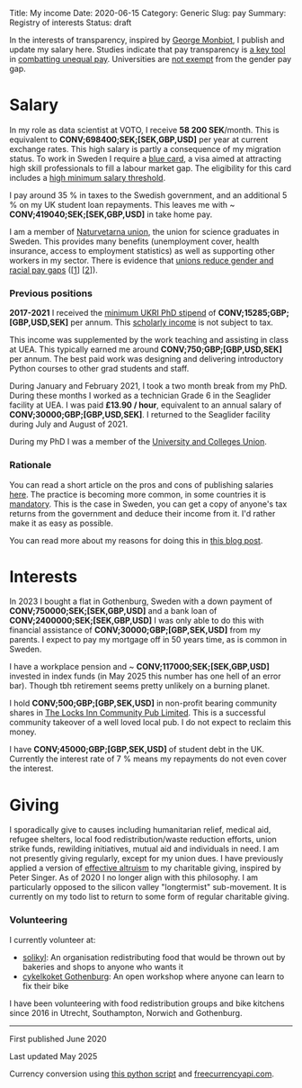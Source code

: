 Title: My income
Date: 2020-06-15
Category: Generic
Slug: pay
Summary: Registry of interests
Status: draft


In the interests of transparency, inspired by [George Monbiot](https://www.monbiot.com/registry-of-interests/), I publish and update my salary here. Studies indicate that pay transparency is [a key tool](https://www.payscale.com/research-and-insights/pay-transparency/) in [combatting unequal pay](https://www.aauw.org/resources/news/media/press-releases/salary-transparency-linked-to-smaller-gender-pay-gap/). Universities are [not exempt](https://hbr.org/2020/02/can-transparency-laws-fix-the-gender-wage-gap) from the gender pay gap.
# Salary

In my role as data scientist at VOTO, I receive **58 200 SEK**/month. This is equivalent to **CONV;698400;SEK;[SEK,GBP,USD]** per year at current exchange rates. This high salary is partly a consequence of my migration status. To work in Sweden I require a [blue card](https://ec.europa.eu/home-affairs/policies/migration-and-asylum/legal-migration-and-integration/work/eu-blue-card_en), a visa aimed at attracting high skill professionals to fill a labour market gap. The eligibility for this card includes a [high minimum salary threshold](https://ec.europa.eu/immigration/blue-card/sweden_en).

I pay around 35 % in taxes to the Swedish government, and an additional 5 % on my UK student loan repayments. This leaves me with ~ **CONV;419040;SEK;[SEK,GBP,USD]** in take home pay. 

I am a member of [Naturvetarna union](https://www.naturvetarna.se/), the union for science graduates in Sweden. This provides many benefits (unemployment cover, health insurance, access to employment statistics) as well as supporting other workers in my sector. There is evidence that [unions reduce gender and racial pay gaps](https://www.afscme.org/blog/studies-find-unions-close-gender-and-racial-pay-gaps) ([[1](https://nwlc.org/wp-content/uploads/2021/07/Union-Factsheet-9.8.21.pdf)] [[2](https://cdn.americanprogress.org/content/uploads/2021/08/03103606/UnionsWealth-brief-2.pdf)]).

### Previous positions

**2017-2021** I received the [minimum UKRI PhD stipend](https://www.ukri.org/skills/funding-for-research-training/) of **CONV;15285;GBP;[GBP,USD,SEK]** per annum. This [scholarly income](https://www.gov.uk/hmrc-internal-manuals/employment-income-manual/eim06205) is not subject to tax.

This income was supplemented by the work teaching and assisting in class at UEA. This typically earned me around **CONV;750;GBP;[GBP,USD,SEK]** per annum. The best paid work was designing and delivering introductory Python courses to other grad students and staff.

During January and February 2021, I took a two month break from my PhD. During these months I worked as a technician Grade 6 in the Seaglider facility at UEA. I was paid **£13.90 / hour**, equivalent to an annual salary of **CONV;30000;GBP;[GBP,USD,SEK]**. I returned to the Seaglider facility during July and August of 2021.

During my PhD I was a member of the [University and Colleges Union](https://www.ucu.org.uk/).

### Rationale

You can read a short article on the pros and cons of publishing salaries [here](https://time.com/5353848/salary-pay-transparency-work/). The practice is becoming more common, in some countries it is [mandatory](https://www.bbc.co.uk/news/magazine-40669239). This is the case in Sweden, you can get a copy of anyone's tax returns from the government and deduce their income from it. I'd rather make it as easy as possible.

You can read more about my reasons for doing this in [this blog post]({filename}/articles/financial_transparency.md).

# Interests

In 2023 I bought a flat in Gothenburg, Sweden with a down payment of **CONV;750000;SEK;[SEK,GBP,USD]** and a bank loan of **CONV;2400000;SEK;[SEK,GBP,USD]** I was only able to do this with financial assistance of **CONV;30000;GBP;[GBP,SEK,USD]**  from my parents. I expect to pay my mortgage off in 50 years time, as is common in Sweden.

I have a workplace pension and ~ **CONV;117000;SEK;[SEK,GBP,USD]** invested in index funds (in May 2025 this number has one hell of an error bar). Though tbh retirement seems pretty unlikely on a burning planet.

I hold **CONV;500;GBP;[GBP,SEK,USD]** in non-profit bearing  community shares in [The Locks Inn Community Pub Limited](https://thelocksinn.com/). This is a successful community takeover of a well loved local pub. I do not expect to reclaim this money.

I have **CONV;45000;GBP;[GBP,SEK,USD]** of student debt in the UK. Currently the interest rate of 7 % means my repayments do not even cover the interest.

# Giving

I sporadically give to causes including humanitarian relief, medical aid, refugee shelters, local food redistribution/waste reduction efforts, union strike funds, rewilding initiatives, mutual aid and individuals in need. I am not presently giving regularly, except for my union dues. I have previously applied a version of [effective altruism](https://en.wikipedia.org/wiki/Effective_altruism) to my charitable giving, inspired by Peter Singer. As of 2020 I no longer align with this philosophy. I am particularly opposed to the silicon valley "longtermist" sub-movement. It is currently on my todo list to return to some form of regular charitable giving.

### Volunteering

I currently volunteer at:

- [solikyl](https://solikyl.se/): An organisation redistributing food that would be thrown out by bakeries and shops to anyone who wants it
- [cykelkoket Gothenburg](https://www.cykelkoket.org/faq): An open workshop where anyone can learn to fix their bike

I have been volunteering with food redistribution groups and bike kitchens since 2016 in Utrecht, Southampton, Norwich and Gothenburg.

----------------------

First published June 2020

Last updated May 2025

Currency conversion using [this python script](https://github.com/callumrollo/callumrollo.github.io/blob/source/scripts/currency_convert.py) and [freecurrencyapi.com](https://freecurrencyapi.com).
